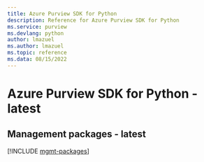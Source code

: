 ```yaml
---
title: Azure Purview SDK for Python
description: Reference for Azure Purview SDK for Python
ms.service: purview
ms.devlang: python
author: lmazuel
ms.author: lmazuel
ms.topic: reference
ms.data: 08/15/2022
---
```

# Azure Purview SDK for Python - latest

## Management packages - latest
[!INCLUDE [mgmt-packages](purview-mgmt-index.md)]